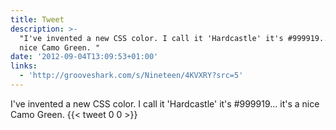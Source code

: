 ```yaml
---
title: Tweet
description: >-
  "I've invented a new CSS color. I call it 'Hardcastle' it's #999919... it's a
  nice Camo Green. "
date: '2012-09-04T13:09:53+01:00'
links:
  - 'http://grooveshark.com/s/Nineteen/4KVXRY?src=5'
---
```

I've invented a new CSS color. I call it 'Hardcastle' it's #999919... it's a nice Camo Green. 
      {{< tweet 0 0 >}}
    
